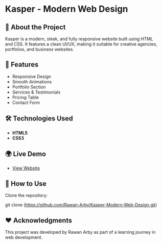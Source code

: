# Kasper - Modern Web Design



## 🚀 About the Project

Kasper is a modern, sleek, and fully responsive website built using HTML and CSS. It features a clean UI/UX, making it suitable for creative agencies, portfolios, and business websites.

## 🎨 Features

- Responsive Design
- Smooth Animations
- Portfolio Section
- Services & Testimonials
- Pricing Table
- Contact Form

## 🛠️ Technologies Used

- **HTML5**
- **CSS3**

## 🌍 Live Demo

- [View Website](https://rawan-arby.github.io/Kasper-Modern-Web-Design/)



## 📌 How to Use

Clone the repository:

git clone (https://github.com/Rawan-Arby/Kasper-Modern-Web-Design.git)

## ❤️ Acknowledgments
This project was developed by Rawan Arby as part of a learning journey in web development.
